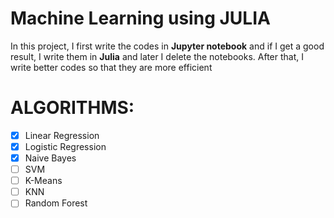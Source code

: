 # Machine Learning using JULIA
In this project, I first write the codes in **Jupyter notebook** and if I get a good result, I write them in **Julia** and later I delete the notebooks.
After that, I write better codes so that they are more efficient
# ALGORITHMS:
- [x] Linear Regression
- [x] Logistic Regression
- [x] Naive Bayes
- [ ] SVM
- [ ] K-Means
- [ ] KNN
- [ ] Random Forest
